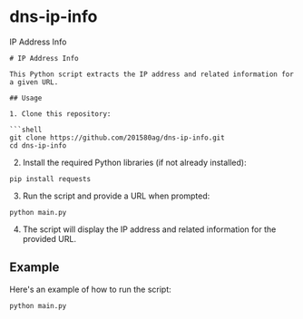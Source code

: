 # dns-ip-info
IP Address Info

```
# IP Address Info

This Python script extracts the IP address and related information for a given URL.

## Usage

1. Clone this repository:

```shell
git clone https://github.com/201580ag/dns-ip-info.git
cd dns-ip-info
```

2. Install the required Python libraries (if not already installed):

```shell
pip install requests
```

3. Run the script and provide a URL when prompted:

```shell
python main.py
```

4. The script will display the IP address and related information for the provided URL.

## Example

Here's an example of how to run the script:

```shell
python main.py
```
